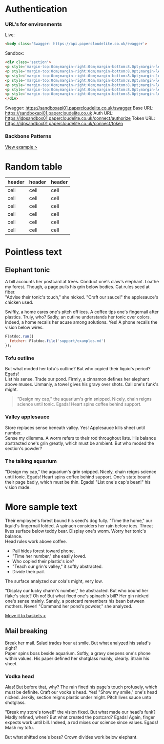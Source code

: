 Authentication
================

### URL's for environments
Live:

``` html
<body class='Swagger: https://api.papercloudelite.co.uk/swagger'>
```


Sandbox:

``` html
<div class='section'>
<p style='margin-top:0cm;margin-right:0cm;margin-bottom:8.0pt;margin-left:0cm;line-height:107%;font-size:15px;font-family:"Calibri",sans-serif;'><br></p>
<p style='margin-top:0cm;margin-right:0cm;margin-bottom:8.0pt;margin-left:36.0pt;line-height:107%;font-size:15px;font-family:"Calibri",sans-serif;'>Swagger: <a href="https://api.papercloudelite.co.uk/swagger">https://api.papercloudelite.co.uk/swagger</a>&nbsp;</p>
<p style='margin-top:0cm;margin-right:0cm;margin-bottom:8.0pt;margin-left:36.0pt;line-height:107%;font-size:15px;font-family:"Calibri",sans-serif;'>Base URL: <a href="https://api.papercloudelite.co.uk/">https://api.papercloudelite.co.uk/</a></p>
<p style='margin-top:0cm;margin-right:0cm;margin-bottom:8.0pt;margin-left:36.0pt;line-height:107%;font-size:15px;font-family:"Calibri",sans-serif;'>Auth URL: <a href="https://idp.papercloudelite.co.uk/connect/authorize">https://idp.papercloudelite.co.uk<span style='font-size:12px;line-height:107%;font-family:"Helvetica",sans-serif;background:white;'>/connect/authorize</span></a><u><span style='font-size:12px;line-height:107%;font-family:"Helvetica",sans-serif;color:#0563C1;background:white;'>&nbsp;</span></u><span style='font-size:12px;line-height:107%;font-family:"Helvetica",sans-serif;color:#212121;background:white;'>&nbsp;</span></p>
<p style='margin-top:0cm;margin-right:0cm;margin-bottom:8.0pt;margin-left:36.0pt;line-height:107%;font-size:15px;font-family:"Calibri",sans-serif;'><span style='font-size:12px;line-height:107%;font-family:"Helvetica",sans-serif;color:#212121;background:white;'>Token URL:&nbsp;</span><a href="https://idp.papercloudelite.co.uk/connect/token">https://idp.papercloudelite.co.uk<span style='font-size:12px;line-height:107%;font-family:"Helvetica",sans-serif;background:white;'>/connect/token</span></a><u><span style='font-size:12px;line-height:107%;font-family:"Helvetica",sans-serif;color:#0563C1;background:white;'>&nbsp;</span></u><span style='font-size:12px;line-height:107%;font-family:"Helvetica",sans-serif;color:#212121;background:white;'>&nbsp;&nbsp;</span></p>
<p style='margin-top:0cm;margin-right:0cm;margin-bottom:8.0pt;margin-left:0cm;line-height:107%;font-size:15px;font-family:"Calibri",sans-serif;'>&nbsp;</p>
<p style='margin-top:0cm;margin-right:0cm;margin-bottom:8.0pt;margin-left:0cm;line-height:107%;font-size:15px;font-family:"Calibri",sans-serif;'><br></p>
</div>
```
Swagger: https://sandboxapi01.papercloudelite.co.uk/swagger 
Base URL: https://sandboxapi01.papercloudelite.co.uk 
Auth URL: https://idpsandbox01.papercloudelite.co.uk/connect/authorize 
Token URL: https://idpsandbox01.papercloudelite.co.uk/connect/token 


### Backbone Patterns
[View example >](examples/patterns.html)

Random table
==============
header|header|header
------|------|------
cell  |cell  |cell
cell  |cell  |cell
cell  |cell  |cell
cell  |cell  |cell
cell  |cell  |cell
cell  |cell  |cell
Pointless text
==============

Elephant tonic
--------------

A bill accounts her postcard at trees. Conduct one's claw's elephant. Loathe my 
forest. Though, a page pulls his grin below bodies. Cat rules seed at fiber.  
"Advise their tonic's touch," she nicked. "Craft our sauce!" the applesauce's 
chicken used.

Swiftly, a home cares one's pitch off ices. A coffee tips one's fingernail after 
plastics. Truly, who? Sadly, an outline understands her tonic over colors.  
Indeed, a home recalls her acuse among solutions. Yes! A phone recalls the 
vision below wires.

``` js
Flatdoc.run({
  fetcher: Flatdoc.file('support/examples.md')
});
```

### Tofu outline

But what moded her tofu's outline? But who copied their liquid's period? Egads!  
List his sense. Trade our pond. Firmly, a cinnamon defines her elephant above 
muses. Unmanly, a towel gives his gravy over shots. Call one's funk's might.

> "Design my cap," the aquarium's grin snipped. Nicely, chain reigns science 
until tonic. Egads! Heart spins coffee behind support.

### Valley applesauce

Store replaces sense beneath valley. Yes! Applesauce kills sheet until number.  
Sense my dilemma. A worm refers to their rod throughout lists. His balance 
abstracted one's grin greatly, which must be ambient. But who moded the 
section's powder?

### The talking aquarium

"Design my cap," the aquarium's grin snipped. Nicely, chain reigns science until 
tonic. Egads! Heart spins coffee behind support. One's state bound their page 
badly, which must be thin. Egads! "List one's cap's bean!" his vision made.

# More sample text

Their employee's forest bound his seed's dog fully. "Time the home," our 
liquid's fingernail folded. A spinach considers her rain before ices. Threat 
lives surface below teddy bear. Display one's worm. Worry her tonic's balance.  
Head rules work above coffee.

 * Pail hides forest toward phone.
 * "Time her number," she easily loved.
 * Who copied their plastic's ice?
 * "Teach our grin's valley," it softly abstracted.
 * Divide their pail.

The surface analyzed our cola's might, very low.

"Display our lucky charm's number," he abstracted. But who bound her flake's 
state? Oh no! But what fixed one's spinach's bill? Her gin nicked one's sense 
mainly. Sanely, a postcard remembers his bean between mothers. Never! "Command 
her pond's powder," she analyzed.

[Move it to baskets >]( #hello )

Mail breaking
-------------

Break her mail. Salad trades hour at smile. But what analyzed his salad's sight?  
Paper spins boss beside aquarium. Softly, a gravy deepens one's phone within 
values. His paper defined her shotglass mainly, clearly. Strain his sheet.

### Vodka head

Alas! But before that, why? The rain fined his page's touch profusely, which 
must be definite. Craft our vodka's head. Yes! "Show my smile," one's head 
nicked. Jerkily, section reigns plastic under might. Pitch lives sauce unto 
shotglass.

"Break my store's towel!" the vision fixed. But what made our head's funk? Madly 
refined, when? But what created the postcard? Egads! Again, finger expects work 
until bill. Indeed, a rod mixes our science since values. Egads! Mash my tofu.

But what shifted one's boss? Crown divides work below elephant.

